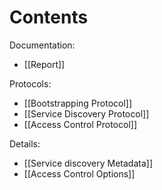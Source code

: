 Contents
========

Documentation:
* [[Report]]

Protocols:
* [[Bootstrapping Protocol]]
* [[Service Discovery Protocol]]
* [[Access Control Protocol]]

Details:
* [[Service discovery Metadata]]
* [[Access Control Options]]
